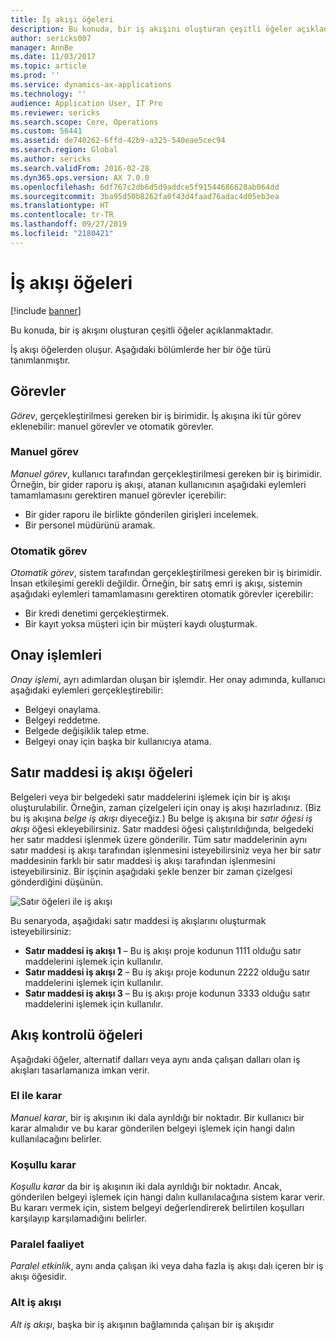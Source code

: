 ```yaml
---
title: İş akışı öğeleri
description: Bu konuda, bir iş akışını oluşturan çeşitli öğeler açıklanmaktadır.
author: sericks007
manager: AnnBe
ms.date: 11/03/2017
ms.topic: article
ms.prod: ''
ms.service: dynamics-ax-applications
ms.technology: ''
audience: Application User, IT Pro
ms.reviewer: sericks
ms.search.scope: Core, Operations
ms.custom: 56441
ms.assetid: de740262-6ffd-42b9-a325-540eae5cec94
ms.search.region: Global
ms.author: sericks
ms.search.validFrom: 2016-02-28
ms.dyn365.ops.version: AX 7.0.0
ms.openlocfilehash: 6df767c2db6d5d9addce5f91544686628ab064dd
ms.sourcegitcommit: 3ba95d50b8262fa0f43d4faad76adac4d05eb3ea
ms.translationtype: HT
ms.contentlocale: tr-TR
ms.lasthandoff: 09/27/2019
ms.locfileid: "2180421"
---
```

# <a name="workflow-elements"></a>İş akışı öğeleri

[!include [banner](../includes/banner.md)]

Bu konuda, bir iş akışını oluşturan çeşitli öğeler açıklanmaktadır.

İş akışı öğelerden oluşur. Aşağıdaki bölümlerde her bir öğe türü tanımlanmıştır.

## <a name="tasks"></a>Görevler

*Görev*, gerçekleştirilmesi gereken bir iş birimidir. İş akışına iki tür görev eklenebilir: manuel görevler ve otomatik görevler.

### <a name="manual-task"></a>Manuel görev

*Manuel görev*, kullanıcı tarafından gerçekleştirilmesi gereken bir iş birimidir. Örneğin, bir gider raporu iş akışı, atanan kullanıcının aşağıdaki eylemleri tamamlamasını gerektiren manuel görevler içerebilir:

- Bir gider raporu ile birlikte gönderilen girişleri incelemek.
- Bir personel müdürünü aramak.

### <a name="automated-task"></a>Otomatik görev

*Otomatik görev*, sistem tarafından gerçekleştirilmesi gereken bir iş birimidir. İnsan etkileşimi gerekli değildir. Örneğin, bir satış emri iş akışı, sistemin aşağıdaki eylemleri tamamlamasını gerektiren otomatik görevler içerebilir:

- Bir kredi denetimi gerçekleştirmek.
- Bir kayıt yoksa müşteri için bir müşteri kaydı oluşturmak.

## <a name="approval-processes"></a>Onay işlemleri

*Onay işlemi*, ayrı adımlardan oluşan bir işlemdir. Her onay adımında, kullanıcı aşağıdaki eylemleri gerçekleştirebilir:

- Belgeyi onaylama.
- Belgeyi reddetme.
- Belgede değişiklik talep etme.
- Belgeyi onay için başka bir kullanıcıya atama.

## <a name="line-item-workflow-elements"></a>Satır maddesi iş akışı öğeleri

Belgeleri veya bir belgedeki satır maddelerini işlemek için bir iş akışı oluşturulabilir. Örneğin, zaman çizelgeleri için onay iş akışı hazırladınız. (Biz bu iş akışına *belge iş akışı* diyeceğiz.) Bu belge iş akışına bir *satır öğesi iş akışı* öğesi ekleyebilirsiniz. Satır maddesi öğesi çalıştırıldığında, belgedeki her satır maddesi işlenmek üzere gönderilir. Tüm satır maddelerinin aynı satır maddesi iş akışı tarafından işlenmesini isteyebilirsiniz veya her bir satır maddesinin farklı bir satır maddesi iş akışı tarafından işlenmesini isteyebilirsiniz. Bir işçinin aşağıdaki şekle benzer bir zaman çizelgesi gönderdiğini düşünün.

![Satır öğeleri ile iş akışı](./media/workflow_lineitemworkflow.gif)

Bu senaryoda, aşağıdaki satır maddesi iş akışlarını oluşturmak isteyebilirsiniz:

- **Satır maddesi iş akışı 1** – Bu iş akışı proje kodunun 1111 olduğu satır maddelerini işlemek için kullanılır.
- **Satır maddesi iş akışı 2** – Bu iş akışı proje kodunun 2222 olduğu satır maddelerini işlemek için kullanılır.
- **Satır maddesi iş akışı 3** – Bu iş akışı proje kodunun 3333 olduğu satır maddelerini işlemek için kullanılır.

## <a name="flow-control-elements"></a>Akış kontrolü öğeleri

Aşağıdaki öğeler, alternatif dalları veya aynı anda çalışan dalları olan iş akışları tasarlamanıza imkan verir.

### <a name="manual-decision"></a>El ile karar

*Manuel karar*, bir iş akışının iki dala ayrıldığı bir noktadır. Bir kullanıcı bir karar almalıdır ve bu karar gönderilen belgeyi işlemek için hangi dalın kullanılacağını belirler.

### <a name="conditional-decision"></a>Koşullu karar

*Koşullu karar* da bir iş akışının iki dala ayrıldığı bir noktadır. Ancak, gönderilen belgeyi işlemek için hangi dalın kullanılacağına sistem karar verir. Bu kararı vermek için, sistem belgeyi değerlendirerek belirtilen koşulları karşılayıp karşılamadığını belirler.

### <a name="parallel-activity"></a>Paralel faaliyet

*Paralel etkinlik*, aynı anda çalışan iki veya daha fazla iş akışı dalı içeren bir iş akışı öğesidir.

### <a name="subworkflow"></a>Alt iş akışı

*Alt iş akışı*, başka bir iş akışının bağlamında çalışan bir iş akışıdır
